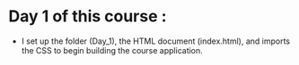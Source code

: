# Day 1 of this course :

- I set up the folder (Day_1), the HTML document (index.html), and imports the CSS to begin building the course application.
